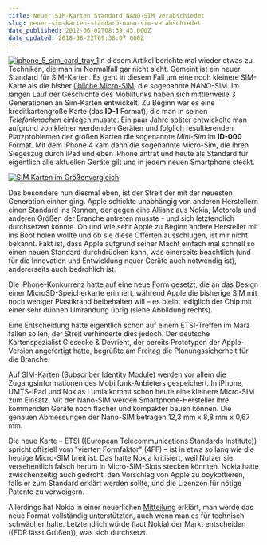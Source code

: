 ```yaml
---
title: Neuer SIM-Karten Standard NANO-SIM verabschiedet
slug: neuer-sim-karten-standard-nano-sim-verabschiedet
date_published: 2012-06-02T08:39:43.000Z
date_updated: 2018-08-22T09:38:07.000Z
---
```


[![iphone_5_sim_card_tray_1](//picdump.thafaker.de/2012/05/iphone_5_sim_card_tray_1-125x125.jpg)](http://picdump.thafaker.de/2012/05/iphone_5_sim_card_tray_1.jpg)In diesem Artikel berichte mal wieder etwas zu Techniken, die man im Normalfall gar nicht sieht. Gemeint ist ein neuer Standard für SIM-Karten. Es geht in diesem Fall um eine noch kleinere SIM-Karte als die bisher [übliche Micro-SIM](__GHOST_URL__/was-zu-erwarten-war-streit-um-neues-sim-karten-format/), die sogenannte NANO-SIM. Im langen Lauf der Geschichte des Mobilfunks haben sich mittlerweile 3 Generationen an Sim-Karten entwickelt.  Zu Beginn war es eine kreditkartengroße Karte (das **ID-1** Format), die man in seinen *Telefonknochen* einlegen musste. Ein paar Jahre später entwickelte man aufgrund von kleiner werdenden Geräten und folglich resultierenden Platzproblemen der großen Karten die sogenannte *Mini-Sim* im **ID-000** Format. Mit dem iPhone 4 kam dann die sogenannte Micro-Sim, die ihren Siegeszug durch iPad und eben iPhone antrat und heute als Standard für eigentlich alle aktuellen Geräte gilt und in jedem neuen Smartphone steckt.

[![SIM Karten im Größenvergleich](//picdump.thafaker.de/2012/06/Bildschirmfoto_2012-06-01_um_13.34.23-eb0c41b3d30c9644-580x170.png)](http://picdump.thafaker.de/2012/06/Bildschirmfoto_2012-06-01_um_13.34.23-eb0c41b3d30c9644.png)

Das besondere nun diesmal eben, ist der Streit der mit der neuesten Generation einher ging. Apple schickte unabhängig von anderen Herstellern einen Standard ins Rennen, der gegen eine Allianz aus Nokia, Motorola und anderen Größen der Branche antreten musste - und sich letztendlich durchsetzen konnte. Ob und wie sehr Apple zu Beginn andere Hersteller mit ins Boot holen wollte und ob sie diese Offerten ausschlugen, ist mir nicht bekannt. Fakt ist, dass Apple aufgrund seiner Macht einfach mal schnell so einen neuen Standard durchdrücken kann, was einerseits beachtlich (und für die Innovation und Entwicklung neuer Geräte auch notwendig ist), andererseits auch bedrohlich ist.

Die iPhone-Konkurrenz hatte auf eine neue Form gesetzt, die an das Design einer MicroSD-Speicherkarte erinnert, während Apple die bisherige SIM mit noch weniger Plastikrand beibehalten will – es bleibt lediglich der Chip mit einer sehr dünnen Umrandung übrig (siehe Abbildung rechts).

Eine Entscheidung hatte eigentlich schon auf einem ETSI-Treffen im März fallen sollen, der Streit verhinderte dies jedoch. Der deutsche Kartenspezialist Giesecke & Devrient, der bereits Prototypen der Apple-Version angefertigt hatte, begrüßte am Freitag die Planungssicherheit für die Branche.

Auf SIM-Karten (Subscriber Identity Module) werden vor allem die Zugangsinformationen des Mobilfunk-Anbieters gespeichert. In iPhone, UMTS-iPad und Nokias Lumia kommt schon heute eine kleinere Micro-SIM zum Einsatz. Mit der Nano-SIM werden Smartphone-Hersteller ihre kommenden Geräte noch flacher und kompakter bauen können. Die genauen Abmessungen der Nano-SIM betragen 12,3 mm x 8,8 mm x 0,67 mm.

Die neue Karte – ETSI ((European Telecommunications Standards Institute)) spricht offiziell vom "vierten Formfaktor" (4FF) – ist in etwa so lang wie die heutige Micro-SIM breit ist. Das hatte Nokia kritisiert, weil Nutzer sie versehentlich falsch herum in Micro-SIM-Slots stecken könnten. Nokia hatte zwischenzeitig auch gedroht, den Vorschlag von Apple zu boykottieren, falls er zum Standard erklärt werden sollte, und die Lizenzen für nötige Patente zu verweigern.

Allerdings hat Nokia in einer neuerlichen [Mitteilung](http://www.theverge.com/2012/6/1/3056893/nokia-nano-sim-etsi-patent-frand) erklärt, man werde das neue Format vollständig unterstützten, auch wenn man es für technisch schwächer halte. Letztendlich würde (laut Nokia) der Markt entscheiden ((FDP lässt Grüßen)), was sich durchsetzt.
